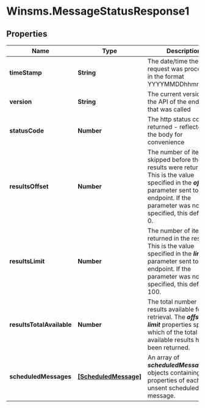# Winsms.MessageStatusResponse1

## Properties
Name | Type | Description | Notes
------------ | ------------- | ------------- | -------------
**timeStamp** | **String** | The date/time the request was processed, in the format YYYYMMDDhhmmssSSS | 
**version** | **String** | The current version of the API of the endpoint that was called | 
**statusCode** | **Number** | The http status code returned - reflected in the body for convenience | 
**resultsOffset** | **Number** | The number of items skipped before the results were returned. This is the value specified in the ***offset*** parameter sent to the endpoint. If the parameter was not specified, this defaults to 0.  | 
**resultsLimit** | **Number** | The number of items returned in the results. This is the value specified in the ***limit*** parameter sent to the endpoint. If the parameter was not specified, this defaults to 100.  | 
**resultsTotalAvailable** | **Number** | The total number of results available for retrieval. The ***offset*** and ***limit*** properties specify which of the total available results have been returned.  | 
**scheduledMessages** | [**[ScheduledMessage]**](ScheduledMessage.md) | An array of ***scheduledMessage*** objects containing properties of each unsent scheduled message.  | 



